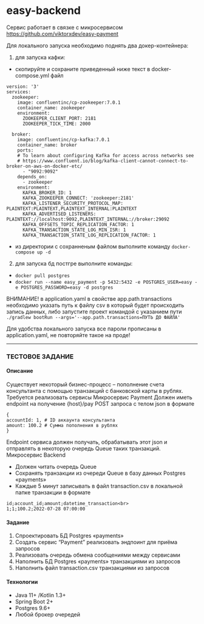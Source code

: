 # easy-backend
Сервис работает в связке с микросервисом https://github.com/viktorxdev/easy-payment

Для локального запуска необходимо поднять два докер-контейнера: 
1) для запуска кафки:
- скопируйте и сохраните приведенный ниже текст в docker-compose.yml файл 

```
version: '3'
services:
  zookeeper:
    image: confluentinc/cp-zookeeper:7.0.1
    container_name: zookeeper
    environment:
      ZOOKEEPER_CLIENT_PORT: 2181
      ZOOKEEPER_TICK_TIME: 2000

  broker:
    image: confluentinc/cp-kafka:7.0.1
    container_name: broker
    ports:
    # To learn about configuring Kafka for access across networks see
    # https://www.confluent.io/blog/kafka-client-cannot-connect-to-broker-on-aws-on-docker-etc/
      - "9092:9092"
    depends_on:
      - zookeeper
    environment:
      KAFKA_BROKER_ID: 1
      KAFKA_ZOOKEEPER_CONNECT: 'zookeeper:2181'
      KAFKA_LISTENER_SECURITY_PROTOCOL_MAP: PLAINTEXT:PLAINTEXT,PLAINTEXT_INTERNAL:PLAINTEXT
      KAFKA_ADVERTISED_LISTENERS: PLAINTEXT://localhost:9092,PLAINTEXT_INTERNAL://broker:29092
      KAFKA_OFFSETS_TOPIC_REPLICATION_FACTOR: 1
      KAFKA_TRANSACTION_STATE_LOG_MIN_ISR: 1
      KAFKA_TRANSACTION_STATE_LOG_REPLICATION_FACTOR: 1
 ```      
- из директории с сохранненым файлом выполните команду ```docker-compose up -d```
2) для запуска бд постгре выполните команды:
- ```docker pull postgres```
- ```docker run --name easy_payment -p 5432:5432 -e POSTGRES_USER=easy -e POSTGRES_PASSWORD=easy -d postgres```


ВНИМАНИЕ! в application.yaml в свойстве app.path.transactions необходимо указать путь к файлу csv в который будет происходить запись данных,
либо запустите проект командой с указанием пути ```./gradlew bootRun --args='--app.path.transactions=ПУТЬ ДО ФАЙЛА'```

Для удобства локального запуска все пароли прописаны в application.yaml, не повторяйте такое на проде!

---
### ТЕСТОВОЕ ЗАДАНИЕ
#### Описание
Существует некоторый бизнес-процесс – пополнение счета консультанта с помощью транзакций с
банковской карты в рублях.
Требуется реализовать сервисы
Микросервис Payment
Должен иметь endpoint на получение {host}/pay
POST запроса с телом json в формате
```
{
accountId: 1, # ID аккаунта консультанта
amount: 100.2 # Сумма пополнения в рублях
}
```

Endpoint сервиса должен получать, обрабатывать этот json и отправлять в некоторую очередь
Queue таких транзакций.
Микросервис Backend
- Должен читать очередь Queue
- Сохранять транзакции из очереди Queue в базу данных Postgres «payments»
- Каждые 5 минут записывать в файл transaction.csv в локальной папке транзакции в
  формате
```
id;account_id;amount;datetime_transaction<br>
1;1;100.2;2022-07-28 07:00:00
```
#### Задание
1. Спроектировать БД Postgres «payments»
2. Создать сервис “Payment” реализовать эндпоинт для приёма запросов
3. Реализовать очередь обмена сообщениями между сервисами
4. Наполнить БД Postgres «payments» транзакциями из запросов
5. Наполнить файл transaction.csv транзакциями из запросов
#### Технологии
- Java 11+ /Kotlin 1.3+
- Spring Boot 2+
- Postgres 9.6+
- Любой брокер очередей
  
